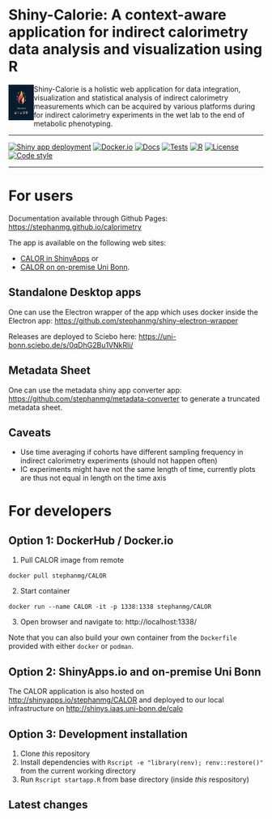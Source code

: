 # Shiny-Calorie: A context-aware application for indirect calorimetry data analysis and visualization using R

<img src="https://github.com/stephanmg/calorimetry/blob/data/shiny_logo.png?raw=true" align="left" width="50" height="70"> 
Shiny-Calorie is a holistic web application for data integration, visualization and statistical analysis of indirect calorimetry measurements which can be acquired by various platforms during for indirect calorimetry experiments in the wet lab to the end of metabolic phenotyping. 

<br clear="left"/>
<hr/>

[![Shiny app deployment](https://github.com/stephanmg/calorimetry/actions/workflows/deploy-shiny.yml/badge.svg)](https://github.com/stephanmg/calorimetry/actions/workflows/deploy-shiny.yml)
[![Docker.io](https://github.com/stephanmg/calorimetry/actions/workflows/publish-docker.yml/badge.svg)](https://github.com/stephanmg/calorimetry/actions/workflows/publish-docker.yml)
[![Docs](https://github.com/stephanmg/calorimetry/actions/workflows/docs.yml/badge.svg)](https://github.com/stephanmg/calorimetry/actions/workflows/docs.yml)
[![Tests](https://github.com/stephanmg/calorimetry/actions/workflows/test-shiny.yml/badge.svg)](https://github.com/stephanmg/calorimetry/actions/workflows/test-shiny.yml)
[![R](https://img.shields.io/badge/R%3E%3D-4.2.0-6666ff.svg)](https://cran.r-project.org/)
[![License](https://img.shields.io/badge/license-MIT-blue)]()
[![Code style](https://img.shields.io/badge/code%20style-black-000000.svg)]()

<hr/>


# For users

Documentation available through Github Pages: https://stephanmg.github.io/calorimetry

The app is available on the following web sites: 
- [CALOR in ShinyApps](https://calorimetry.shinyapps.io/calorimetry/) or 
- [CALOR on on-premise Uni Bonn](https://shinys.iaas.uni-bonn.de/Calo).

## Standalone Desktop apps

One can use the Electron wrapper of the app which uses docker inside the Electron app: https://github.com/stephanmg/shiny-electron-wrapper

Releases are deployed to Sciebo here: https://uni-bonn.sciebo.de/s/0qDhG2Bu1VNkRli/

## Metadata Sheet

One can use the metadata shiny app converter app: https://github.com/stephanmg/metadata-converter to generate a truncated metadata sheet.

## Caveats

- Use time averaging if cohorts have different sampling frequency in indirect calorimetry experiments (should not happen often)
- IC experiments might have not the same length of time, currently plots are thus not equal in length on the time axis

# For developers

## Option 1: DockerHub / Docker.io

1. Pull CALOR image from remote
```
docker pull stephanmg/CALOR
```
2. Start container
```
docker run --name CALOR -it -p 1338:1338 stephanmg/CALOR
```
3. Open browser and navigate to: http://localhost:1338/

Note that you can also build your own container from the `Dockerfile` provided with either `docker` or `podman`.

## Option 2: ShinyApps.io and on-premise Uni Bonn
The CALOR application is also hosted on http://shinyapps.io/stephanmg/CALOR
and deployed to our local infrastructure on http://shinys.iaas.uni-bonn.de/calo

## Option 3: Development installation
1. Clone *this* repository
2. Install dependencies with `Rscript -e "library(renv); renv::restore()"` from the current working directory
3. Run `Rscript startapp.R` from base directory (inside *this* respository)

## Latest changes
